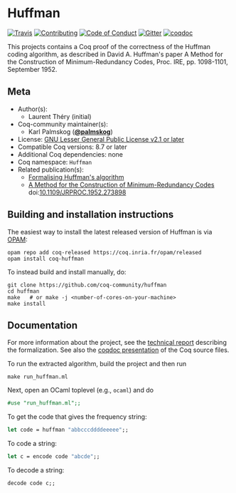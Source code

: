 # Huffman

[![Travis][travis-shield]][travis-link]
[![Contributing][contributing-shield]][contributing-link]
[![Code of Conduct][conduct-shield]][conduct-link]
[![Gitter][gitter-shield]][gitter-link]
[![coqdoc][coqdoc-shield]][coqdoc-link]

[travis-shield]: https://travis-ci.com/coq-community/huffman.svg?branch=master
[travis-link]: https://travis-ci.com/coq-community/huffman/builds

[contributing-shield]: https://img.shields.io/badge/contributions-welcome-%23f7931e.svg
[contributing-link]: https://github.com/coq-community/manifesto/blob/master/CONTRIBUTING.md

[conduct-shield]: https://img.shields.io/badge/%E2%9D%A4-code%20of%20conduct-%23f15a24.svg
[conduct-link]: https://github.com/coq-community/manifesto/blob/master/CODE_OF_CONDUCT.md

[gitter-shield]: https://img.shields.io/badge/chat-on%20gitter-%23c1272d.svg
[gitter-link]: https://gitter.im/coq-community/Lobby

[coqdoc-shield]: https://img.shields.io/badge/docs-coqdoc-blue.svg
[coqdoc-link]: https://coq-community.github.io/huffman/toc.html


This projects contains a Coq proof of the correctness of the Huffman coding algorithm,
as described in David A. Huffman's paper A Method for the Construction of Minimum-Redundancy
Codes, Proc. IRE, pp. 1098-1101, September 1952.

## Meta

- Author(s):
  - Laurent Théry (initial)
- Coq-community maintainer(s):
  - Karl Palmskog ([**@palmskog**](https://github.com/palmskog))
- License: [GNU Lesser General Public License v2.1 or later](LICENSE)
- Compatible Coq versions: 8.7 or later
- Additional Coq dependencies: none
- Coq namespace: `Huffman`
- Related publication(s):
  - [Formalising Huffman's algorithm](https://hal.archives-ouvertes.fr/hal-02149909) 
  - [A Method for the Construction of Minimum-Redundancy Codes](http://compression.ru/download/articles/huff/huffman_1952_minimum-redundancy-codes.pdf) doi:[10.1109/JRPROC.1952.273898](https://doi.org/10.1109/JRPROC.1952.273898)

## Building and installation instructions

The easiest way to install the latest released version of Huffman
is via [OPAM](https://opam.ocaml.org/doc/Install.html):

```shell
opam repo add coq-released https://coq.inria.fr/opam/released
opam install coq-huffman
```

To instead build and install manually, do:

``` shell
git clone https://github.com/coq-community/huffman
cd huffman
make   # or make -j <number-of-cores-on-your-machine>
make install
```


## Documentation

For more information about the project, see the [technical report][techreport]
describing the formalization. See also the [coqdoc presentation][coqdoc] of the
Coq source files.

To run the extracted algorithm, build the project and then run
```
make run_huffman.ml
```

Next, open an OCaml toplevel (e.g., `ocaml`) and do
```ocaml
#use "run_huffman.ml";;
```

To get the code that gives the frequency string:  
```ocaml
let code = huffman "abbcccddddeeeee";;
```

To code a string:
```ocaml
let c = encode code "abcde";;
```

To decode a string:
```ocaml
decode code c;;
```

[techreport]: https://hal.archives-ouvertes.fr/hal-02149909
[coqdoc]: https://coq-community.github.io/huffman/toc.html
